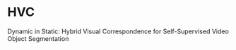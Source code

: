 # HVC
Dynamic in Static: Hybrid Visual Correspondence for Self-Supervised Video Object Segmentation
